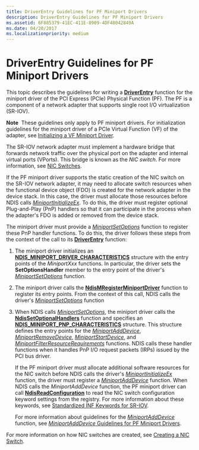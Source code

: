 ```yaml
---
title: DriverEntry Guidelines for PF Miniport Drivers
description: DriverEntry Guidelines for PF Miniport Drivers
ms.assetid: 6F885379-41EC-411E-8909-4DF48042849A
ms.date: 04/20/2017
ms.localizationpriority: medium
---
```


# DriverEntry Guidelines for PF Miniport Drivers


This topic describes the guidelines for writing a [**DriverEntry**](https://docs.microsoft.com/windows-hardware/drivers/network/initializing-a-miniport-driver) function for the miniport driver of the PCI Express (PCIe) Physical Function (PF). The PF is a component of a network adapter that supports single root I/O virtualization (SR-IOV).

**Note**  These guidelines only apply to PF miniport drivers. For initialization guidelines for the miniport driver of a PCIe Virtual Function (VF) of the adapter, see [Initializing a VF Miniport Driver](initializing-a-vf-miniport-driver.md).

 

The SR-IOV network adapter must implement a hardware bridge that forwards network traffic over the physical port on the adapter and internal virtual ports (VPorts). This bridge is known as the *NIC switch*. For more information, see [NIC Switches](nic-switches.md).

If the PF miniport driver supports the static creation of the NIC switch on the SR-IOV network adapter, it may need to allocate switch resources when the functional device object (FDO) is created for the network adapter in the device stack. In this case, the driver must allocate those resources before NDIS calls [*MiniportInitializeEx*](https://docs.microsoft.com/windows-hardware/drivers/ddi/ndis/nc-ndis-miniport_initialize). To do this, the driver must register optional Plug-and-Play (PnP) handlers so that it can participate in the process when the adapter's FDO is added or removed from the device stack.

The miniport driver must provide a [*MiniportSetOptions*](https://docs.microsoft.com/windows-hardware/drivers/ddi/ndis/nc-ndis-set_options) function to register these PnP handler functions. To do this, the driver follows these steps from the context of the call to its [**DriverEntry**](https://docs.microsoft.com/windows-hardware/drivers/network/initializing-a-miniport-driver) function:

1.  The miniport driver initializes an [**NDIS\_MINIPORT\_DRIVER\_CHARACTERISTICS**](https://docs.microsoft.com/windows-hardware/drivers/ddi/ndis/ns-ndis-_ndis_miniport_driver_characteristics) structure with the entry points of the *MiniportXxx* functions. In particular, the driver sets the **SetOptionsHandler** member to the entry point of the driver's [*MiniportSetOptions*](https://docs.microsoft.com/windows-hardware/drivers/ddi/ndis/nc-ndis-set_options) function.

2.  The miniport driver calls the [**NdisMRegisterMiniportDriver**](https://docs.microsoft.com/windows-hardware/drivers/ddi/ndis/nf-ndis-ndismregisterminiportdriver) function to register its entry points. From the context of this call, NDIS calls the driver's [*MiniportSetOptions*](https://docs.microsoft.com/windows-hardware/drivers/ddi/ndis/nc-ndis-set_options) function

3.  When NDIS calls [*MiniportSetOptions*](https://docs.microsoft.com/windows-hardware/drivers/ddi/ndis/nc-ndis-set_options), the miniport driver calls the [**NdisSetOptionalHandlers**](https://docs.microsoft.com/windows-hardware/drivers/ddi/ndis/nf-ndis-ndissetoptionalhandlers) function and specifies an [**NDIS\_MINIPORT\_PNP\_CHARACTERISTICS**](https://docs.microsoft.com/windows-hardware/drivers/ddi/ndis/ns-ndis-_ndis_miniport_pnp_characteristics) structure. This structure defines the entry points for the [*MiniportAddDevice*](https://docs.microsoft.com/windows-hardware/drivers/ddi/ndis/nc-ndis-miniport_add_device), [*MiniportRemoveDevice*](https://docs.microsoft.com/windows-hardware/drivers/ddi/ndis/nc-ndis-miniport_remove_device), [*MiniportStartDevice*](https://docs.microsoft.com/windows-hardware/drivers/ddi/ndis/nc-ndis-miniport_pnp_irp), and [*MiniportFilterResourceRequirements*](https://docs.microsoft.com/windows-hardware/drivers/ddi/ndis/nc-ndis-miniport_pnp_irp) functions. NDIS calls these handler functions when it handles PnP I/O request packets (IRPs) issued by the PCI bus driver.

    If the PF miniport driver must allocate additional software resources for the NIC switch before NDIS calls the driver's [*MiniportInitializeEx*](https://docs.microsoft.com/windows-hardware/drivers/ddi/ndis/nc-ndis-miniport_initialize) function, the driver must register a [*MiniportAddDevice*](https://docs.microsoft.com/windows-hardware/drivers/ddi/ndis/nc-ndis-miniport_add_device) function. When NDIS calls the *MiniportAddDevice* function, the PF miniport driver can call [**NdisReadConfiguration**](https://docs.microsoft.com/windows-hardware/drivers/ddi/ndis/nf-ndis-ndisreadconfiguration) to read the NIC switch configuration keyword settings from the registry. For more information about these keywords, see [Standardized INF Keywords for SR-IOV](standardized-inf-keywords-for-sr-iov.md).

    For more information about guidelines for the [*MiniportAddDevice*](https://docs.microsoft.com/windows-hardware/drivers/ddi/ndis/nc-ndis-miniport_add_device) function, see [*MiniportAddDevice* Guidelines for PF Miniport Drivers](miniportadddevice-guidelines-for-pf-miniport-drivers.md).

For more information on how NIC switches are created, see [Creating a NIC Switch](creating-a-nic-switch.md).

 

 






